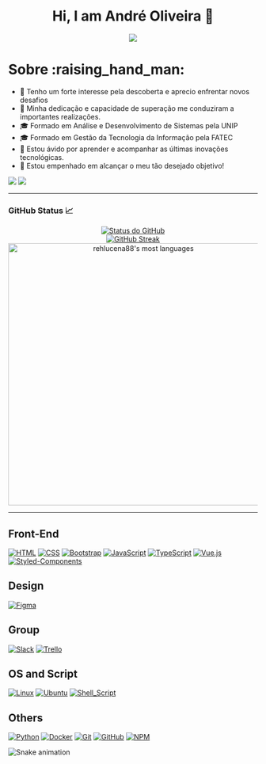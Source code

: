 <h1 align="center">Hi, I am André Oliveira 👋</h1>

<p align="center">
  <a href="#">
    <img src="https://komarev.com/ghpvc/?username=dre-oliveira&color=blueviolet&label=👀+Profile+views">
  </a>
</p>

<h1>Sobre :raising_hand_man:</h1>

- 🏁 Tenho um forte interesse pela descoberta e aprecio enfrentar novos desafios
- 🏅 Minha dedicação e capacidade de superação me conduziram a importantes realizações.
- 🎓 Formado em Análise e Desenvolvimento de Sistemas pela UNIP
- 🎓 Formado em Gestão da Tecnologia da Informação pela FATEC
- 🧠 Estou ávido por aprender e acompanhar as últimas inovações tecnológicas.
- 💼 Estou empenhado em alcançar o meu tão desejado objetivo!

<p>
  <a href="hhttps://www.linkedin.com/in/dreoliveira"><img src="https://img.shields.io/badge/-LinkedIn-%230077B5?style=for-the-badge&logo=linkedin&logoColor=white" target="_blank"></a>
  <a href="mailto:work.dreoliveira@gmail.com"><img src="https://img.shields.io/badge/Gmail-D14836?style=for-the-badge&logo=gmail&logoColor=white" target="_blank"></a>
</p>


<hr>

<h3 align="left">GitHub Status 📈</h3>

<p align="center">
  <a href="#">
    <img alt="Status do GitHub" src="https://github-readme-stats-sigma-five.vercel.app/api?username=dre-oliveira&show_icons=true&theme=react">
  </a>
  <br />
  <a href="#">
    <img alt="GitHub Streak" src="https://github-readme-streak-stats.herokuapp.com/?user=dre-oliveira&theme=react">
  </a>
  <img width="530em" src="https://github-readme-stats.vercel.app/api/top-langs/?username=dre-oliveira&layout=compact&theme=react" alt="rehlucena88's most languages"/>
</p>

<hr>

<h2 align="left">Front-End</h2>

[![HTML][HTML-card]][HTML-url]
[![CSS][CSS-card]][CSS-url]
[![Bootstrap][Bootstrap-card]][Bootstrap-url]
[![JavaScript][JavaScript-card]][JavaScript-url]
[![TypeScript][TypeScript-card]][TypeScript-url]
[![Vue.js][Vue.js-card]][Vue.js-url]
[![Styled-Components][Styled-Components-card]][Styled-Components-url]

<h2 align="left">Design</h2>

[![Figma][Figma-card]][Figma-url]

<h2 align="left">Group</h2>

[![Slack][Slack-card]][Slack-url]
[![Trello][Trello-card]][Trello-url]

<h2 align="left">OS and Script</h2>

[![Linux][Linux-card]][Linux-url]
[![Ubuntu][Ubuntu-card]][Ubuntu-url]
[![Shell_Script][Shell-Script-card]][Shell-Script-url]

<h2 align="left">Others</h2>

[![Python][Python-card]][Python-url]
[![Docker][Docker-card]][Docker-url]
[![Git][Git-card]][Git-url]
[![GitHub][GitHub]][GitHub-url]
[![NPM][NPM-card]][NPM-url]

[NPM-card]: https://img.shields.io/badge/npm-CB3837?style=for-the-badge&logo=npm&logoColor=white
[NPM-url]: https://docs.npmjs.com/about-npm

[Vue.js-card]: https://img.shields.io/badge/Vue.js-35495E?style=for-the-badge&logo=vue.js&logoColor=4FC08D
[Vue.js-url]: https://vuejs.org/

[Styled-Components-card]: https://img.shields.io/badge/Styled_components-BEC3C9?style=for-the-badge&logo=styled-components&logoColor=A05688
[Styled-Components-url]: https://styled-components.com

[HTML-card]: https://img.shields.io/badge/HTML5-E34F26?style=for-the-badge&logo=html5&logoColor=white
[HTML-url]: https://www.w3.org/html

[CSS-card]: https://img.shields.io/badge/CSS3-1572B6?style=for-the-badge&logo=css3&logoColor=white
[CSS-url]: https://developer.mozilla.org/pt-BR/docs/Web/CSS

[Bootstrap-card]: https://img.shields.io/badge/Bootstrap-563D7C?style=for-the-badge&logo=bootstrap&logoColor=white
[Bootstrap-url]: https://getbootstrap.com

[JavaScript-card]: https://img.shields.io/badge/JavaScript-F7DF1E?style=for-the-badge&logo=javascript&logoColor=black
[JavaScript-url]: https://developer.mozilla.org/pt-BR/docs/Web/JavaScript

[TypeScript-card]: https://img.shields.io/badge/TypeScript-007ACC?style=for-the-badge&logo=typescript&logoColor=white
[TypeScript-url]: https://www.typescriptlang.org/pt

[Python-card]: https://img.shields.io/badge/Python-3670A0?style=for-the-badge&logo=python&logoColor=ffdd54
[Python-url]: https://www.python.org

[Git-card]: https://img.shields.io/badge/Git-F05032?style=for-the-badge&logo=git&logoColor=white
[Git-url]: https://git-scm.com

[GitHub]: https://img.shields.io/badge/Github-181717?style=for-the-badge&logo=github&logoColor=white
[GitHub-url]: https://github.com

[Docker-card]: https://img.shields.io/badge/Docker-1C90ED?style=for-the-badge&logo=docker&logoColor=white
[Docker-url]: https://www.docker.com

[Redux-card]: https://img.shields.io/badge/Redux-764ABC?style=for-the-badge&logo=redux&logoColor=white
[Redux-url]: https://redux.js.org

[Shell-Script-card]: https://img.shields.io/badge/Shell_Script-000000?style=for-the-badge&logo=gnu-bash&logoColor=white
[Shell-Script-url]: https://www.shellscript.sh

[Linux-card]: https://img.shields.io/badge/Linux-EFBB21?style=for-the-badge&logo=linux&logoColor=000
[Linux-url]: https://www.linux.org

[Ubuntu-card]: https://img.shields.io/badge/Ubuntu-E95420?style=for-the-badge&logo=ubuntu&logoColor=white
[Ubuntu-url]: https://ubuntu.com

[Figma-card]: https://img.shields.io/badge/Figma-F24E1E?style=for-the-badge&logo=figma&logoColor=white
[Figma-url]: https://www.figma.com

[Slack-card]: https://img.shields.io/badge/Slack-4A154B?style=for-the-badge&logo=slack&logoColor=white
[Slack-url]: https://slack.com/intl/pt-br

[ESLint-card]: https://img.shields.io/badge/Eslint-3A33D1?style=for-the-badge&logo=eslint&logoColor=white
[ESLint-url]: https://eslint.org

[Prettier-card]: https://img.shields.io/badge/Prettier-1A2C34?style=for-the-badge&logo=prettier&logoColor=F7BA3E
[Prettier-url]: https://prettier.io

[Stylelint-card]: https://img.shields.io/badge/Stylelint-000?style=for-the-badge&logo=stylelint&logoColor=white
[Stylelint-url]: https://stylelint.io

[Trello-card]: https://img.shields.io/badge/Trello-0052CC?style=for-the-badge&logo=trello&logoColor=white
[Trello-url]: https://trello.com/pt-BR
  
![Snake animation](https://github.com/dre-oliveira/dre-oliveira/blob/output/github-contribution-grid-snake.svg)
